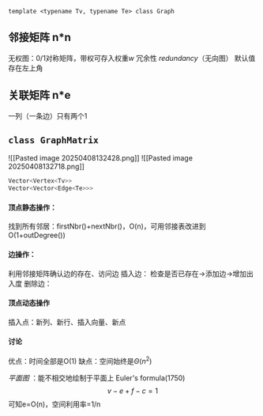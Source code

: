 `template <typename Tv, typename Te> class Graph`

## 邻接矩阵 n\*n
无权图：0/1对称矩阵，带权可存入权重$w$
冗余性 *redundancy*（无向图）
默认值存在左上角

## 关联矩阵 n\*e
一列（一条边）只有两个1

## `class GraphMatrix`
![[Pasted image 20250408132428.png]]
![[Pasted image 20250408132718.png]]
```c++
Vector<Vertex<Tv>>
Vector<Vector<Edge<Te>>>
```
#### 顶点静态操作：
找到所有邻居：firstNbr()+nextNbr()，O(n)，可用邻接表改进到O(1+outDegree())
#### 边操作：
利用邻接矩阵确认边的存在、访问边
插入边：
    检查是否已存在->添加边->增加出入度
删除边：
#### 顶点动态操作
插入点：新列、新行、插入向量、新点
#### 讨论
优点：时间全部是O(1)
缺点：空间始终是$\Theta(n^2)$

*平面图* ：能不相交地绘制于平面上
Euler's formula(1750)$$v-e+f-c=1$$
可知e=O(n)，空间利用率=1/n


